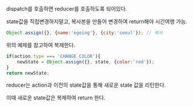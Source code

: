 dispatch를 호출하면 reducer를 호출하도록 되어있다.

state값을 직접변경하지말고, 복사본을 만들어 변경하여 return해야 시간여행 가능.

```javascript
Object.assign({}, {name:'egoing'}, {city:'seoul'}); // 복사
```

위의 예제를 참고하여 복제한다.

```javascript
if(action.type === 'CHANGE_COLOR'){
    newState = Object.assign({}, state, {color:'red'});
}
return newState;
```



reducer는 action과 이전의 state값을 통해 새로운 state 값을 리턴한다.

이때 새로운 state값은 복제하여 return 한다.

